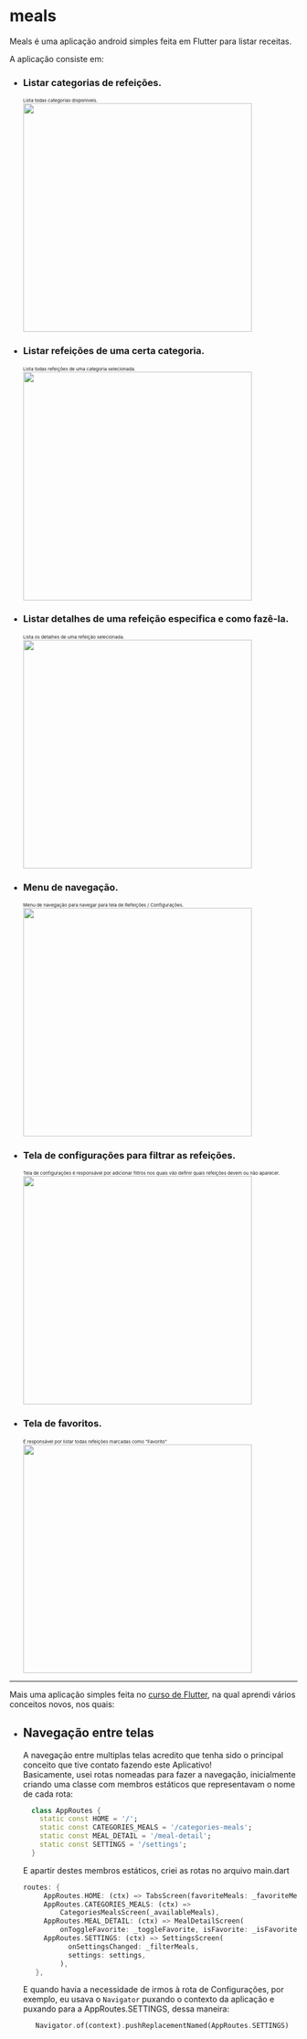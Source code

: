 # meals

 Meals é uma aplicação android simples feita em Flutter para listar receitas.
 
A aplicação consiste em:

  <ul>
    <li><h3>Listar categorias de refeições.</h3>
      <small style="font-size: 8px;">Lista todas categorias disponiveis.</small>
      <br>
       <img width="400px" src="https://user-images.githubusercontent.com/73388069/148690095-6adb2143-ca71-4a18-b2f1-a85c2e8b0c83.jpg">

</li>
  
   <li><h3>Listar refeições de uma certa categoria.</h3> 
      <small style="font-size: 8px;">Lista todas refeições de uma categoria selecionada.</small>
     <br>
     <img width="400px" src="https://user-images.githubusercontent.com/73388069/148690137-3bd529a2-b88c-42da-8f65-a9f6679457f4.jpg">
</li>
    
   <li><h3>Listar detalhes de uma refeição especifica e como fazê-la.</h3>
      <small style="font-size: 8px;">Lista os detalhes de uma refeição selecionada.</small>
     <br> <img width="400px" src="https://user-images.githubusercontent.com/73388069/148690167-757cd8e8-34e2-4d69-9153-04b0ef145512.jpg">
</li>
  
  <li><h3>Menu de navegação.</h3>
     <small style="font-size: 8px;">Menu de navegação para navegar para tela de Refeições / Configurações.</small>
    <br> <img width="400px" src="https://user-images.githubusercontent.com/73388069/148690246-7ae67791-9c74-4cb1-bd4b-c34d9200cf04.jpg">
</li>
  
   
  
   <li>
      <h3>Tela de configurações para filtrar as refeições.</h3> 
      <small style="font-size: 8px;">Tela de configurações é responsável por adicionar filtros nos quais vão definir quais refeições devem ou não aparecer.</small>
      <br>
      <img width="400px" src="https://user-images.githubusercontent.com/73388069/148690280-9e565dc7-1a20-4c16-9014-0873e6e82326.jpg">
  </li>

   <li>
      <h3>Tela de favoritos.</h3> 
       <small style="font-size: 8px;">É responsável por listar todas refeições marcadas como "Favorito"</small>
      <br>
      <img width="400px" src="https://user-images.githubusercontent.com/73388069/148690459-f00903dc-06c1-46f4-ba41-a4314c73a6f0.jpg">
  </li>
  
  
  </ul>

<hr/>

Mais uma aplicação simples feita no <a href="https://www.udemy.com/course/curso-flutter/" >curso de Flutter</a>, na qual aprendi vários conceitos novos, nos quais:
<ul>
  <li>
     <h2>
        Navegação entre telas
      </h2>
       A navegação entre multiplas telas acredito que tenha sido o principal conceito que tive contato fazendo este Aplicativo!
       <br>
      Basicamente, usei rotas nomeadas para fazer a navegação, inicialmente criando uma classe com membros estáticos que representavam o nome de cada rota:
    
    
  ~~~dart
    class AppRoutes {
      static const HOME = '/';
      static const CATEGORIES_MEALS = '/categories-meals';
      static const MEAL_DETAIL = '/meal-detail';
      static const SETTINGS = '/settings';
    }
  ~~~
    
   E apartir destes membros estáticos, criei as rotas no arquivo main.dart

   ~~~dart
   routes: {
        AppRoutes.HOME: (ctx) => TabsScreen(favoriteMeals: _favoriteMeals),
        AppRoutes.CATEGORIES_MEALS: (ctx) =>
            CategoriesMealsScreen(_availableMeals),
        AppRoutes.MEAL_DETAIL: (ctx) => MealDetailScreen(
            onToggleFavorite: _toggleFavorite, isFavorite: _isFavorite),
        AppRoutes.SETTINGS: (ctx) => SettingsScreen(
              onSettingsChanged: _filterMeals,
              settings: settings,
            ),
      },
  ~~~
    
 E quando havia a necessidade de irmos à rota de Configurações, por exemplo, eu usava o <code>Navigator</code> puxando o contexto da aplicação e puxando para a AppRoutes.SETTINGS, dessa maneira:
~~~dart
   Navigator.of(context).pushReplacementNamed(AppRoutes.SETTINGS)
~~~
   
  </li>
</ul>
